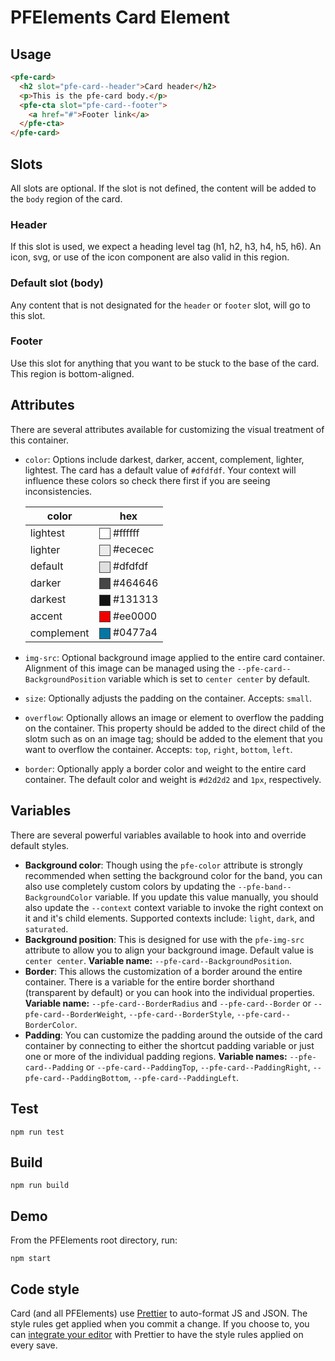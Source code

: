 # PFElements Card Element

## Usage

```html
<pfe-card>
  <h2 slot="pfe-card--header">Card header</h2>
  <p>This is the pfe-card body.</p>
  <pfe-cta slot="pfe-card--footer">
    <a href="#">Footer link</a>
  </pfe-cta>
</pfe-card>
```

## Slots
All slots are optional.  If the slot is not defined, the content will be added to the `body` region of the card.

### Header
If this slot is used, we expect a heading level tag (h1, h2, h3, h4, h5, h6).  An icon, svg, or use of the icon component are also valid in this region.

### Default slot (body)
Any content that is not designated for the `header` or `footer` slot, will go to this slot.

### Footer
Use this slot for anything that you want to be stuck to the base of the card.  This region is bottom-aligned.

## Attributes

<style>
    .color-preview {
        display: inline-block;
        width: 1em;
        height: 1em;
        vertical-align: middle;
        background-color: var(--bg, #ffffff);
        border: 1px solid #444444;
    }
</style>

There are several attributes available for customizing the visual treatment of this container.

- `color`: Options include darkest, darker, accent, complement, lighter, lightest.  The card has a default value of `#dfdfdf`. Your context will influence these colors so check there first if you are seeing inconsistencies.

    | color | hex |
    |-------|-----|
    | lightest | <span class="color-preview" style="--bg:#ffffff"></span> #ffffff |
    | lighter | <span class="color-preview" style="--bg:#ececec"></span> #ececec |
    | default | <span class="color-preview" style="--bg:#dfdfdf"></span> #dfdfdf |
    | darker | <span class="color-preview" style="--bg:#464646"></span> #464646 |
    | darkest | <span class="color-preview" style="--bg:#131313"></span> #131313 |
    | accent | <span class="color-preview" style="--bg:#ee0000"></span> #ee0000 |
    | complement | <span class="color-preview" style="--bg:#0477a4"></span> #0477a4 |

- `img-src`: Optional background image applied to the entire card container.  Alignment of this image can be managed using the `--pfe-card--BackgroundPosition` variable which is set to `center center` by default.
- `size`: Optionally adjusts the padding on the container.  Accepts: `small`.
- `overflow`: Optionally allows an image or element to overflow the padding on the container. This property should be added to the direct child of the slotm such as on an image tag; should be added to the element that you want to overflow the container. Accepts: `top`, `right`, `bottom`, `left`.
- `border`: Optionally apply a border color and weight to the entire card container. The default color and weight is `#d2d2d2` and `1px`, respectively.

## Variables
There are several powerful variables available to hook into and override default styles.

- **Background color**: Though using the `pfe-color` attribute is strongly recommended when setting the background color for the band, you can also use completely custom colors by updating the `--pfe-band--BackgroundColor` variable.  If you update this value manually, you should also update the `--context` context variable to invoke the right context on it and it's child elements.  Supported contexts include: `light`, `dark`, and `saturated`.
- **Background position**: This is designed for use with the `pfe-img-src` attribute to allow you to align your background image.  Default value is `center center`. **Variable name:** `--pfe-card--BackgroundPosition`.
- **Border**: This allows the customization of a border around the entire container.  There is a variable for the entire border shorthand (transparent by default) or you can hook into the individual properties. **Variable name:** `--pfe-card--BorderRadius` and `--pfe-card--Border` or `--pfe-card--BorderWeight`, `--pfe-card--BorderStyle`, `--pfe-card--BorderColor`.
- **Padding**: You can customize the padding around the outside of the card container by connecting to either the shortcut padding variable or just one or more of the individual padding regions. **Variable names:** `--pfe-card--Padding` or `--pfe-card--PaddingTop`, `--pfe-card--PaddingRight`, `--pfe-card--PaddingBottom`, `--pfe-card--PaddingLeft`.

## Test

    npm run test

## Build

    npm run build

## Demo

From the PFElements root directory, run:

    npm start

## Code style

Card (and all PFElements) use [Prettier][prettier] to auto-format JS and JSON. The style rules get applied when you commit a change. If you choose to, you can [integrate your editor][prettier-ed] with Prettier to have the style rules applied on every save.

[prettier]: https://github.com/prettier/prettier/
[prettier-ed]: https://prettier.io/docs/en/editors.html
[web-component-tester]: https://github.com/Polymer/web-component-tester
